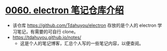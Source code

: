 # [0060. electron 笔记仓库介绍](https://github.com/Tdahuyou/electron/tree/main/0060.%20electron%20%E7%AC%94%E8%AE%B0%E4%BB%93%E5%BA%93%E4%BB%8B%E7%BB%8D)

- 该仓库 https://github.com/Tdahuyou/electron 存放的是个人的 electron 学习笔记，有需要的可自行 clone。
- https://tdahuyou.github.io/notes/
  - 这是个人的笔记博客，汇总个人写的一些笔记内容，以便查阅。




